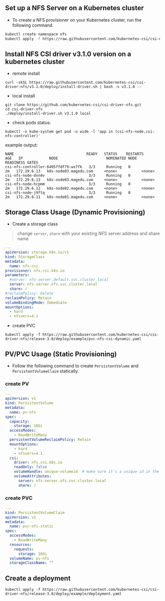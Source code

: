 

## Set up a NFS Server on a Kubernetes cluster

- To create a NFS provisioner on your Kubernetes cluster, run the following command.

```bash
kubectl create namespace nfs
kubectl apply -f https://raw.githubusercontent.com/kubernetes-csi/csi-driver-nfs/master/deploy/example/nfs-provisioner/nfs-server.yaml --namespace nfs
```

## Install NFS CSI driver v3.1.0 version on a kubernetes cluster

 - remote install
```console
curl -skSL https://raw.githubusercontent.com/kubernetes-csi/csi-driver-nfs/v3.1.0/deploy/install-driver.sh | bash -s v3.1.0 --
```

 - local install
```console
git clone https://github.com/kubernetes-csi/csi-driver-nfs.git
cd csi-driver-nfs
./deploy/install-driver.sh v3.1.0 local
```

- check pods status:
```console
kubectl -n kube-system get pod -o wide -l 'app in (csi-nfs-node,csi-nfs-controller)'
```

example output:

```console
NAME                                 READY   STATUS    RESTARTS        AGE   IP            NODE                      NOMINATED NODE   READINESS GATES
csi-nfs-controller-6495ffdf79-wx7fk   3/3     Running   0               2m   172.29.6.13   k8s-node03.magedu.com     <none>           <none>
csi-nfs-node-dvn4v                    3/3     Running   0               2m   172.29.6.13   k8s-node03.magedu.com     <none>           <none>
csi-nfs-node-hcpmm                    3/3     Running   0               2m   172.29.6.12   k8s-node02.magedu.com     <none>           <none>
csi-nfs-node-j9ftq                    3/3     Running   0               2m   172.29.6.11   k8s-node01.magedu.com     <none>           <none>
```


## Storage Class Usage (Dynamic Provisioning)

 -  Create a storage class
 > change `server`, `share` with your existing NFS server address and share name
```yaml
---
apiVersion: storage.k8s.io/v1
kind: StorageClass
metadata:
  name: nfs-csi
provisioner: nfs.csi.k8s.io
parameters:
  #server: nfs-server.default.svc.cluster.local
  server: nfs-server.nfs.svc.cluster.local
  share: /
#reclaimPolicy: Delete
reclaimPolicy: Retain
volumeBindingMode: Immediate
mountOptions:
  - hard
  - nfsvers=4.1
```

 - create PVC
```console
kubectl apply -f https://raw.githubusercontent.com/kubernetes-csi/csi-driver-nfs/release-3.0/deploy/example/pvc-nfs-csi-dynamic.yaml
```

## PV/PVC Usage (Static Provisioning)

- Follow the following command to create `PersistentVolume` and `PersistentVolumeClaim` statically.

### create PV
```yaml
---
apiVersion: v1
kind: PersistentVolume
metadata:
  name: pv-nfs
spec:
  capacity:
    storage: 10Gi
  accessModes:
    - ReadWriteMany
  persistentVolumeReclaimPolicy: Retain
  mountOptions:
    - hard
    - nfsvers=4.1
  csi:
    driver: nfs.csi.k8s.io
    readOnly: false
    volumeHandle: unique-volumeid  # make sure it's a unique id in the cluster
    volumeAttributes:
      server: nfs-server.nfs.svc.cluster.local
      share: /
```

### create PVC
```yaml
---
kind: PersistentVolumeClaim
apiVersion: v1
metadata:
  name: pvc-nfs-static
spec:
  accessModes:
    - ReadWriteMany
  resources:
    requests:
      storage: 10Gi
  volumeName: pv-nfs
  storageClassName: ""
```

## Create a deployment
```console
kubectl apply -f https://raw.githubusercontent.com/kubernetes-csi/csi-driver-nfs/release-3.0/deploy/example/deployment.yaml
```

